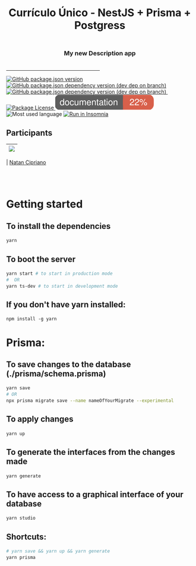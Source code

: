 <!-- <style>
    .center {
        text-align: center;
        padding-bottom: 20px;
        padding-top: 5px;
    }

    hr.description {
        width: 50%
    }
</style> -->


<h1 style="text-align: center; padding-bottom: 20px; padding-top: 5px;">
    Currículo Único - NestJS + Prisma + Postgress
</h1>


<h3 style="text-align: center; padding-bottom: 20px; padding-top: 5px;">
    My new Description app
</h3>
<hr style="width: 50%">

<div class="center">

<a href="https://github.com/cipriano98/curriculo/graphs/contributors">
<img title="Versão da aplicação" alt="GitHub package.json version" src="https://img.shields.io/github/package-json/v/cipriano98/curriculo">
</a>

<a href="https://github.com/cipriano98/curriculo/graphs/contributors">
<img alt="GitHub package.json dependency version (dev dep on branch)" src="https://img.shields.io/github/package-json/dependency-version/cipriano98/curriculo/dev/@nestjs/cli">
</a>

<a href="https://github.com/cipriano98/curriculo/graphs/contributors">
<img alt="GitHub package.json dependency version (dev dep on branch)" src="https://img.shields.io/github/package-json/dependency-version/cipriano98/curriculo/dev/@prisma/cli">
</a>

<a href="https://github.com/cipriano98/curriculo/graphs/contributors">
<img title="Contributors" src="https://img.shields.io/github/contributors/rocketseat/youtube-challenge-nestjs-graphql?color=%237159c1&logoColor=%237159c1&style=flat" alt="">
</a>

<a href="https://opensource.org/licenses/MIT">
    <img src="https://img.shields.io/github/license/cipriano98/curriculo" alt="Package License"/>
</a>

<img title="coverage documentation" src="https://raw.githubusercontent.com/cipriano98/curriculo/8e1e56caf1862073291cf8fccd3aa8d2d840f66f/documentation/images/coverage-badge-documentation.svg" alt="coverage documentation"/>

<!-- <a href="https://paypal.me/kamilmysliwiec"><img src="https://img.shields.io/badge/Donate-PayPal-dc3d53.svg"/></a> -->

<img title="Most used language" src="https://img.shields.io/github/languages/top/cipriano98/curriculo" alt="Most used language">

<a href="https://insomnia.rest/run/?uri=https%3A%2F%2Fraw.githubusercontent.com%2Fcipriano98%2Fcurriculo%2Fmaster%2Finsominia.json" target="_blank">
      <img title="Run in Insomnia" src="https://img.shields.io/badge/Run%20in%20Insomnia-Rest-blueviolet" alt="Run in Insomnia">
  </a>
    
</div>


## Participants

| [<img src="https://avatars2.githubusercontent.com/u/56701750?s=400&v=4" width="75px;"/>](https://github.com/cipriano98) |
| :---------------------------------------------------------------------------------------------------------------------: |


| [Natan Cipriano](https://github.com/cipriano98)

<br>
<br>

# Getting started
## To install the dependencies
```bash
yarn
```

## To boot the server
```bash
yarn start # to start in production mode
#  OR
yarn ts-dev # to start in development mode

```

## If you don't have yarn installed:
```
npm install -g yarn
```

# Prisma:

## To save changes to the database (./prisma/schema.prisma) 
```bash
yarn save
# OR
npx prisma migrate save --name nameOfYourMigrate --experimental
```

## To apply changes
```bash
yarn up
```

## To generate the interfaces from the changes made
```bash
yarn generate
```

## To have access to a graphical interface of your database
```bash
yarn studio
```

## Shortcuts:
```bash
# yarn save && yarn up && yarn generate
yarn prisma
```

